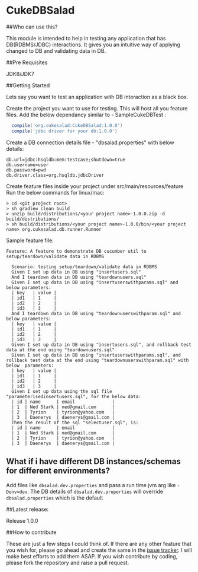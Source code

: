 # CukeDBSalad
##Who can use this?

This module is intended to help in testing any application that has DB(RDBMS/JDBC) interactions. It gives you an intuitive way of applying changed to DB and validating data in DB. 

##Pre Requisites

JDK8/JDK7

##Getting Started

Lets say you want to test an application with DB interaction as a black box.

Create the project you want to use for testing. This will host all you feature files.
Add the below dependancy similar to - SampleCukeDBTest :
```gradle
  compile('org.cukesalad:CukeDBSalad:1.0.0')
  compile('jdbc driver for your db:1.0.0')
```
Create a DB connection details file - "dbsalad.properties" with below details:
```properties
db.url=jdbc:hsqldb:mem:testcase;shutdown=true
db.username=user
db.password=pwd
db.driver.class=org.hsqldb.jdbcDriver
```
Create feature files inside your project under src/main/resources/feature
Run the below commands for linux/mac:
```shell
> cd <git project root>
> sh gradlew clean build
> unzip build/distributions/<your project name>-1.0.0.zip -d build/distributions/
> sh build/distributions/<your project name>-1.0.0/bin/<your project name> org.cukesalad.db.runner.Runner
```
Sample feature file:
```gherkin
Feature: A feature to demonstrate DB cucumber util to setup/teardown/validate data in RDBMS

  Scenario: testing setup/teardown/validate data in RDBMS
  Given I set up data in DB using "insertusers.sql"
  And I teardown data in DB using "teardownusers.sql"
  Given I set up data in DB using "insertuserswithparams.sql" and below parameters:
  | key   | value |
  | id1   | 1     |
  | id2   | 2     |
  | id3   | 3     |
  And I teardown data in DB using "teardownuserswithparam.sql" and below parameters:
  | key   | value |
  | id1   | 1     |
  | id2   | 2     |
  | id3   | 3     |
  Given I set up data in DB using "insertusers.sql", and rollback test data at the end using "teardownusers.sql"
  Given I set up data in DB using "insertuserswithparams.sql", and rollback test data at the end using "teardownuserswithparam.sql" with below  parameters:
  | key   | value |
  | id1   | 1     |
  | id2   | 2     |
  | id3   | 3     |
  Given I set up data using the sql file "parameterisedinsertusers.sql", for the below data:
  | id | name      | email              |
  | 1  | Ned Stark | ned@gmail.com      |
  | 2  | Tyrion    | tyrion@yahoo.com   |
  | 3  | Daenerys  | daenerys@gmail.com |
  Then the result of the sql "selectuser.sql", is:
  | id | name      | email              |
  | 1  | Ned Stark | ned@gmail.com      |
  | 2  | Tyrion    | tyrion@yahoo.com   |
  | 3  | Daenerys  | daenerys@gmail.com |

```
## What if i have different DB instances/schemas for different environments?
Add files like ```dbsalad.dev.properties``` and pass a run time jvm arg like ```-Denv=dev```. The DB details of ```dbsalad.dev.properties``` will override ```dbsalad.properties``` which is the default

##Latest release:

Release 1.0.0

##How to contribute

These are just a few steps I could think of. If there are any other feature that you wish for, please go ahead and create the same in the [issue tracker](https://github.com/cukesalad/CukeDBSalad/issues). I will make best efforts to add them ASAP. If you wish contribute by coding, please fork the repository and raise a pull request.
